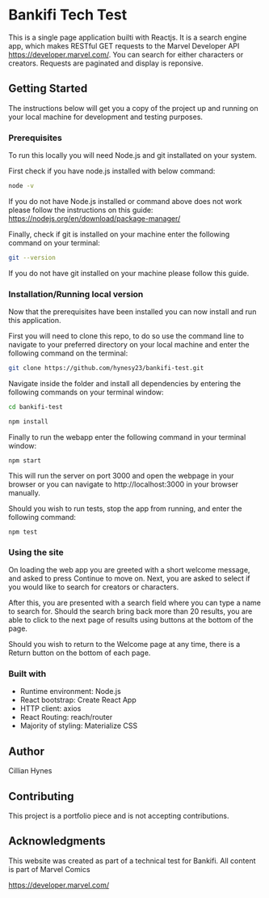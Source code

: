 # Bankifi Tech Test

This is a single page application builti with Reactjs. It is a search engine app, which makes RESTful GET requests to the Marvel Developer API https://developer.marvel.com/. You can search for either characters or creators. Requests are paginated and display is reponsive.

## Getting Started

The instructions below will get you a copy of the project up and running on your local machine for development and testing purposes.

### Prerequisites

To run this locally you will need Node.js and git installated on your system.

First check if you have node.js installed with below command:

```bash
node -v
```

If you do not have Node.js installed or command above does not work please follow the instructions on this guide: https://nodejs.org/en/download/package-manager/

Finally, check if git is installed on your machine enter the following command on your terminal:

```bash
git --version
```

If you do not have git installed on your machine please follow this guide.

### Installation/Running local version

Now that the prerequisites have been installed you can now install and run this application.

First you will need to clone this repo, to do so use the command line to navigate to your preferred directory on your local machine and enter the following command on the terminal:

```bash
git clone https://github.com/hynesy23/bankifi-test.git
```

Navigate inside the folder and install all dependencies by entering the following commands on your terminal window:

```bash
cd bankifi-test

npm install
```

Finally to run the webapp enter the following command in your terminal window:

```
npm start
```

This will run the server on port 3000 and open the webpage in your browser or you can navigate to http://localhost:3000 in your browser manually.

Should you wish to run tests, stop the app from running, and enter the following command:

```
npm test
```

### Using the site

On loading the web app you are greeted with a short welcome message, and asked to press Continue to move on. Next, you are asked to select if you would like to search for creators or characters.

After this, you are presented with a search field where you can type a name to search for. Should the search bring back more than 20 results, you are able to click to the next page of results using buttons at the bottom of the page.

Should you wish to return to the Welcome page at any time, there is a Return button on the bottom of each page.

### Built with

- Runtime environment: Node.js
- React bootstrap: Create React App
- HTTP client: axios
- React Routing: reach/router
- Majority of styling: Materialize CSS

## Author

Cillian Hynes

## Contributing

This project is a portfolio piece and is not accepting contributions.

## Acknowledgments

This website was created as part of a technical test for Bankifi. All content is part of Marvel Comics

https://developer.marvel.com/
